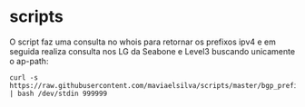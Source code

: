 # scripts

O script faz uma consulta no whois para retornar os prefixos ipv4
e em seguida realiza consulta nos LG da Seabone e Level3 buscando unicamente o ap-path:

```{r, engine='bash', count_lines}
curl -s https://raw.githubusercontent.com/maviaelsilva/scripts/master/bgp_prefix_by_asn.sh | bash /dev/stdin 999999
```
